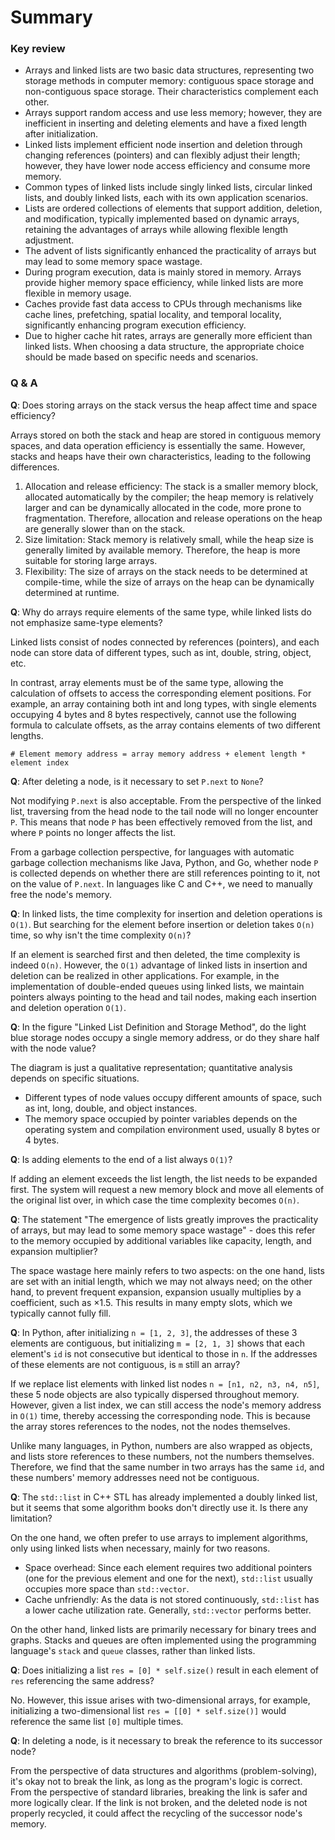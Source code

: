 # Summary

### Key review

- Arrays and linked lists are two basic data structures, representing two storage methods in computer memory: contiguous space storage and non-contiguous space storage. Their characteristics complement each other.
- Arrays support random access and use less memory; however, they are inefficient in inserting and deleting elements and have a fixed length after initialization.
- Linked lists implement efficient node insertion and deletion through changing references (pointers) and can flexibly adjust their length; however, they have lower node access efficiency and consume more memory.
- Common types of linked lists include singly linked lists, circular linked lists, and doubly linked lists, each with its own application scenarios.
- Lists are ordered collections of elements that support addition, deletion, and modification, typically implemented based on dynamic arrays, retaining the advantages of arrays while allowing flexible length adjustment.
- The advent of lists significantly enhanced the practicality of arrays but may lead to some memory space wastage.
- During program execution, data is mainly stored in memory. Arrays provide higher memory space efficiency, while linked lists are more flexible in memory usage.
- Caches provide fast data access to CPUs through mechanisms like cache lines, prefetching, spatial locality, and temporal locality, significantly enhancing program execution efficiency.
- Due to higher cache hit rates, arrays are generally more efficient than linked lists. When choosing a data structure, the appropriate choice should be made based on specific needs and scenarios.

### Q & A

**Q**: Does storing arrays on the stack versus the heap affect time and space efficiency?

Arrays stored on both the stack and heap are stored in contiguous memory spaces, and data operation efficiency is essentially the same. However, stacks and heaps have their own characteristics, leading to the following differences.

1. Allocation and release efficiency: The stack is a smaller memory block, allocated automatically by the compiler; the heap memory is relatively larger and can be dynamically allocated in the code, more prone to fragmentation. Therefore, allocation and release operations on the heap are generally slower than on the stack.
2. Size limitation: Stack memory is relatively small, while the heap size is generally limited by available memory. Therefore, the heap is more suitable for storing large arrays.
3. Flexibility: The size of arrays on the stack needs to be determined at compile-time, while the size of arrays on the heap can be dynamically determined at runtime.

**Q**: Why do arrays require elements of the same type, while linked lists do not emphasize same-type elements?

Linked lists consist of nodes connected by references (pointers), and each node can store data of different types, such as int, double, string, object, etc.

In contrast, array elements must be of the same type, allowing the calculation of offsets to access the corresponding element positions. For example, an array containing both int and long types, with single elements occupying 4 bytes and 8 bytes respectively, cannot use the following formula to calculate offsets, as the array contains elements of two different lengths.

```shell
# Element memory address = array memory address + element length * element index
```

**Q**: After deleting a node, is it necessary to set `P.next` to `None`?

Not modifying `P.next` is also acceptable. From the perspective of the linked list, traversing from the head node to the tail node will no longer encounter `P`. This means that node `P` has been effectively removed from the list, and where `P` points no longer affects the list.

From a garbage collection perspective, for languages with automatic garbage collection mechanisms like Java, Python, and Go, whether node `P` is collected depends on whether there are still references pointing to it, not on the value of `P.next`. In languages like C and C++, we need to manually free the node's memory.

**Q**: In linked lists, the time complexity for insertion and deletion operations is `O(1)`. But searching for the element before insertion or deletion takes `O(n)` time, so why isn't the time complexity `O(n)`?

If an element is searched first and then deleted, the time complexity is indeed `O(n)`. However, the `O(1)` advantage of linked lists in insertion and deletion can be realized in other applications. For example, in the implementation of double-ended queues using linked lists, we maintain pointers always pointing to the head and tail nodes, making each insertion and deletion operation `O(1)`.

**Q**: In the figure "Linked List Definition and Storage Method", do the light blue storage nodes occupy a single memory address, or do they share half with the node value?

The diagram is just a qualitative representation; quantitative analysis depends on specific situations.

- Different types of node values occupy different amounts of space, such as int, long, double, and object instances.
- The memory space occupied by pointer variables depends on the operating system and compilation environment used, usually 8 bytes or 4 bytes.

**Q**: Is adding elements to the end of a list always `O(1)`?

If adding an element exceeds the list length, the list needs to be expanded first. The system will request a new memory block and move all elements of the original list over, in which case the time complexity becomes `O(n)`.

**Q**: The statement "The emergence of lists greatly improves the practicality of arrays, but may lead to some memory space wastage" - does this refer to the memory occupied by additional variables like capacity, length, and expansion multiplier?

The space wastage here mainly refers to two aspects: on the one hand, lists are set with an initial length, which we may not always need; on the other hand, to prevent frequent expansion, expansion usually multiplies by a coefficient, such as $\times 1.5$. This results in many empty slots, which we typically cannot fully fill.

**Q**: In Python, after initializing `n = [1, 2, 3]`, the addresses of these 3 elements are contiguous, but initializing `m = [2, 1, 3]` shows that each element's `id` is not consecutive but identical to those in `n`. If the addresses of these elements are not contiguous, is `m` still an array?

If we replace list elements with linked list nodes `n = [n1, n2, n3, n4, n5]`, these 5 node objects are also typically dispersed throughout memory. However, given a list index, we can still access the node's memory address in `O(1)` time, thereby accessing the corresponding node. This is because the array stores references to the nodes, not the nodes themselves.

Unlike many languages, in Python, numbers are also wrapped as objects, and lists store references to these numbers, not the numbers themselves. Therefore, we find that the same number in two arrays has the same `id`, and these numbers' memory addresses need not be contiguous.

**Q**: The `std::list` in C++ STL has already implemented a doubly linked list, but it seems that some algorithm books don't directly use it. Is there any limitation?

On the one hand, we often prefer to use arrays to implement algorithms, only using linked lists when necessary, mainly for two reasons.

- Space overhead: Since each element requires two additional pointers (one for the previous element and one for the next), `std::list` usually occupies more space than `std::vector`.
- Cache unfriendly: As the data is not stored continuously, `std::list` has a lower cache utilization rate. Generally, `std::vector` performs better.

On the other hand, linked lists are primarily necessary for binary trees and graphs. Stacks and queues are often implemented using the programming language's `stack` and `queue` classes, rather than linked lists.

**Q**: Does initializing a list `res = [0] * self.size()` result in each element of `res` referencing the same address?

No. However, this issue arises with two-dimensional arrays, for example, initializing a two-dimensional list `res = [[0] * self.size()]` would reference the same list `[0]` multiple times.

**Q**: In deleting a node, is it necessary to break the reference to its successor node?

From the perspective of data structures and algorithms (problem-solving), it's okay not to break the link, as long as the program's logic is correct. From the perspective of standard libraries, breaking the link is safer and more logically clear. If the link is not broken, and the deleted node is not properly recycled, it could affect the recycling of the successor node's memory.
